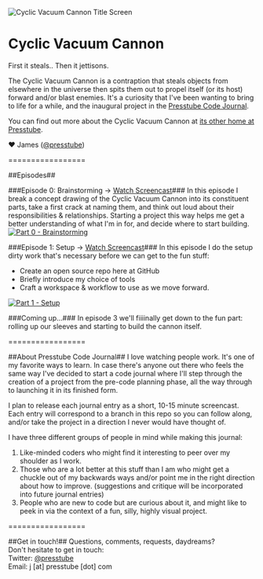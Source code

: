 ![Cyclic Vacuum Cannon Title Screen](http://presstube.com/cyclic-vacuum-cannon/img/cvc-dark-title-screen.jpg)

Cyclic Vacuum Cannon
====================
First it steals.. Then it jettisons.

The Cyclic Vacuum Cannon is a contraption that steals objects from elsewhere in the universe then spits them out to propel itself (or its host) forward and/or blast enemies. It's a curiosity that I've been wanting to bring to life for a while, and the inaugural project in the [Presstube Code Journal](#about-presstube-code-journal "About Presstube Code Journal").

You can find out more about the Cyclic Vacuum Cannon at [its other home at Presstube](http://presstube.com/cyclic-vacuum-cannon "Cyclic Vacuum Cannon at Presstube").

♥ James ([@presstube](http://twitter.com/presstube "Presstube on Twitter"))


=================


##Episodes##

###Episode 0: Brainstorming → [Watch Screencast](https://vimeo.com/48454761 "CVC - Brainstorming on Vimeo")###
In this episode I break a concept drawing of the Cyclic Vacuum Cannon into its constituent parts, take a first crack at naming them, and think out loud about their responsibilities & relationships. Starting a project this way helps me get a better understanding of what I'm in for, and decide where to start building.
[![Part 0 - Brainstorming](http://presstube.com/cyclic-vacuum-cannon/img/part-0-video.jpg)](https://vimeo.com/48454761 "CVC - Brainstorming on Vimeo")





###Episode 1: Setup → [Watch Screencast](https://vimeo.com/48454761 "CVC - Brainstorming on Vimeo")###
In this episode I do the setup dirty work that's necessary before we can get to the fun stuff: 

- Create an open source repo here at GitHub 
- Briefly introduce my choice of tools 
- Craft a workspace & workflow to use as we move forward.

[![Part 1 - Setup](http://presstube.com/cyclic-vacuum-cannon/img/part-1-video.jpg)](https://vimeo.com/48454761 "CVC - Setup on Vimeo")




###Coming up...###
In episode 3 we'll fiiiinally get down to the fun part: rolling up our sleeves and starting to build the cannon itself.


=================


##About Presstube Code Journal##
I love watching people work. It's one of my favorite ways to learn. In case there's anyone out there who feels the same way I've decided to start a code journal where I'll step through the creation of a project from the pre-code planning phase, all the way through to launching it in its finished form.

I plan to release each journal entry as a short, 10-15 minute  screencast. Each entry will correspond to a branch in this repo so you can follow along, and/or take the project in a direction I never would have thought of.

I have three different groups of people in mind while making this journal:

1. Like-minded coders who might find it interesting to peer over my shoulder as I work.
2. Those who are a lot better at this stuff than I am who might get a chuckle out of my backwards ways and/or point me in the right direction about how to improve. (suggestions and critique will be incorporated into future journal entries)
3. People who are new to code but are curious about it, and might like to peek in via the context of a fun, silly, highly visual project.


=================


##Get in touch!##
Questions, comments, requests, daydreams?  
Don't hesitate to get in touch:  
Twitter: [@presstube](http://twitter.com/presstube "Presstube on Twitter")  
Email: j [at] presstube [dot] com




